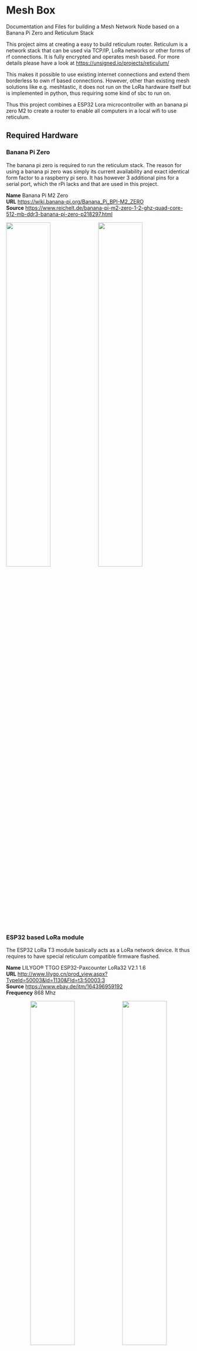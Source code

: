# Mesh Box
Documentation and Files for building a Mesh Network Node based on a Banana Pi Zero and Reticulum Stack

This project aims at creating a easy to build reticulum router. Reticulum is a network stack that can be used via TCP/IP, LoRa networks or other forms of rf connections. It is fully encrypted and operates mesh based. For more details please have a look at https://unsigned.io/projects/reticulum/

This makes it possible to use existing internet connections and extend them borderless to own rf based connections. However, other than existing mesh solutions like e.g. meshtastic, it does not run on the LoRa hardware itself but is implemented in python, thus requiring some kind of sbc to run on. 

Thus this project combines a ESP32 Lora microcontroller with an banana pi zero M2 to create a router to enable all computers in a local wifi to use reticulum.
 

## Required Hardware
### Banana Pi Zero
<p>
The banana pi zero is required to run the reticulum stack. The reason for using a banana pi zero was simply its current availability and exact identical form factor to a raspberry pi sero. It has however 3 additional pins for a serial port, which the rPi lacks and that are used in this project.

**Name** Banana Pi M2 Zero<br>
**URL** https://wiki.banana-pi.org/Banana_Pi_BPI-M2_ZERO<br>
**Source** https://www.reichelt.de/banana-pi-m2-zero-1-2-ghz-quad-core-512-mb-ddr3-banana-pi-zero-p218297.html<br>

</p>
<p align="left" width="60%">
  <img width="49%" src="images/bPi_zero/bPi_zero_front.jpg">
  <img width="49%" src="images/bPi_zero/bPi_zero_back.jpg">
</p>

### ESP32 based LoRa module
<p>
The ESP32 LoRa T3 module basically acts as a LoRa network device. It thus requires to have special reticulum compatible firmware flashed.

**Name** LILYGO® TTGO ESP32-Paxcounter LoRa32 V2.1 1.6<br>
**URL** http://www.lilygo.cn/prod_view.aspx?TypeId=50003&Id=1130&FId=t3:50003:3<br>
**Source** https://www.ebay.de/itm/164396959192<br>
**Frequency** 868 Mhz<br>

</p>
<p align="center" width="60%">
  <img width="49%" src="images/T3/T3_front.jpg">
  <img width="49%" src="images/T3/T3_back.jpg">
</p>

### Optional: Battery module
<p>
The battery module initially was planned as ups for use with solar power, however due to it turning off for a second once the power source is disconnected, this is not feasable. It makes the unit however autonomous for either mobile use or temporary backup power in case of a blackout.
As I bought some of the modules, I'm still going to built this version, but eventually I'll switch to powering the unit using external usb power banks.

**Name** diymore Battery Shield V8<br>
**URL** https://www.diymore.cc/products/18650-battery-shield-v8-mobile-power-bank-3v-5v-for-arduino-esp32-esp8266-wifi<br>
**Source** https://www.ebay.de/itm/402137178128<br>

</p>
<p align="center" width="60%">
  <img width="49%" src="images/battery/battery_board_front.jpg">
  <img width="49%" src="images/battery/battery_board_back.jpg">
</p>

### WIFI Antenna and cable for Banana Pi Zero
<p>
A wifi antenna is required for the banana pi zero as without one it simply has no wifi reception at all. In case a raspberry pi zero is used, the antenna is not needed.

**Name** 2.4GHz WIFI antenna SMA Female<br> 
**Source** https://www.ebay.de/itm/183989745716<br>

</p>
<p align="left" width="60%">
  <img width="49%" src="images/antenna/antenna_cables.jpg">
</p>


### SMA - IPEX adapter cable
<p>
To connect the antenna with the banana pi zero board, a small adapter cable is required

**Name** RP-SMA(Male) to IPEX/U.FL Pigtail Cable<br>
**Source** https://www.ebay.de/itm/265495161098<br>

</p>

### Cables
<p>
3 wire cables are used for the serial connections. In the pictures 4 wires. The length is not relevant, however, if you plan to use the provided 3d printed case, these values fit it:

1x 8.2cm (Banana Pi Zero M2 - gpio serial)<br>
1x 6.5cm (Banana Pi Zero M2 - debug serial)<br>
1x 4 cm (ESP32)


Optional:<br>
2 wire cables are used for the optional power supply. Length used with the 3d printed case:

2x 4.5cm (battery board)<br>
1x 7.8cm (Banana Pi Zero)<br>
1x 3.3cm (ESP32)
</p>

### Connectors
<p>
In order to be able to separate the boards, connectors are used on the serial and optional power connections. the following are used:

1x Dupont connector female (6 pin)<br>
1x JST SM connector female (3 pin)<br>
1x JST SM connector male (3 pin) 

Optional:<br>
For power connections, these connectors are used:

2x JST SM connector male (2 pin)
2x JST SM connector female (2 pin)

</p>


## Hardware setup

### Connect to bPi Serial Debug Interface
<p>
In order to interact with the banana pi zero, one can use the HDMI interface, but for most single board computers, it is much easier to use the serial interface. As most arm boards lack a video bios, this is also often necessary to actually see the bootloader or kernel messages.

The banana pi zero has three additional pins compared to the raspberry pi zero, and provides a serial port via them. All that is needed, is a serial<->usb adapter and a second computer to display the serial messages from the pi.

To use it, first solder three wires to the three pins and attach a connector. Keep in mind that with serial connections, the TX and RX lines are crossed:

Pi  <->	Serial Adapter<br>

RX  <-> TX<br>
TX  <-> RX<br>
GND <-> GND<br>

</p>
<p align="center" width="60%">
  <img width="99%" src="images/schema/bPi_zero_schema_ftdi.png">
</p>
<p>
Cables soldered to the Banana Pi Zero:
</p> 
<p align="center" width="60%">
  <img width="49%" src="images/bPi_zero/bPi_zero_front_with_serial.jpg">
  <img width="49%" src="images/bPi_zero/bPi_zero_back_with_serial.jpg">
</p>

<p>
Banana Pi Zero connected to Serial<->USB adapter:
</p>
<p align="center" width="60%">
  <img width="49%" src="images/connected/bPi_zero_ftdi.jpg">
  <img width="49%" src="images/connected/bPi_zero_ftdi_usb.jpg">
</p>


### Connect bPi with ESP32
<p>
To not have to deal with USB otg cables and for saving space, the serial connection between the Banana Pi Zero M2 and the ESP32 device is realized via GPIO pins. The required pins on the ESP32 are marked as GND,TX and Rx, while the pins on the Banana Pi Zero M2 are Pins 6,8 and 10. Note, again RX and TX lines are crossed:

Raspberry Pi  <->   ESP32

Pin6  = GND   <->   GND<br>
Pin8  = TX    <->   RX<br>
Pin10 = RX    <->   TX<br>

For details on the pinout of the Banana/Raspbian Pi Zero: https://pinout.xyz/

</p>
Please note, here the boards already have also power cables connected, these are optional:
<p>
</p>
<p align="center" width="100%">
  <img width="32%" src="images/T3/T3_back_with_cables.jpg">
  <img width="32%" src="images/T3/T3_front_with_cables.jpg">
  <img width="32%" src="images/connected/T3_bPi_zero_connected.jpg">
</p>

### Connect with Power Source
<p>
This step is optional. Solder cables to the 5V pins of the battery board and attach female connectors to them. Note that it si not possible to power a Raspberry/Banana Pi zero using the 3.3V pins.Now also solder cables in the 5V and GND pins of the Banana Pi Zero M2 and the ESP32 board and connect them with the battery board:
</p>
<p align="center" width="100%">
  <img width="49%" src="images/battery/battery_with_cables.jpg">
  <img width="49%" src="images/connected/T3_bPi_zero_battery_connected.jpg">
</p>


## Software Setup

- Download Armbian image and checksum<br>
  `wget https://stpete-mirror.armbian.com/archive/bananapim2zero/archive/Armbian_21.08.1_Bananapim2zero_hirsute_edge_5.13.12.img.xz`<br>
  `wget https://stpete-mirror.armbian.com/archive/bananapim2zero/archive/Armbian_21.08.1_Bananapim2zero_hirsute_edge_5.13.12.img.xz.asc`

- Verify checksum<br>
  `sha256sum -c Armbian_21.08.1_Bananapim2zero_hirsute_edge_5.13.12.img.xz.sha`
Output should be:<br>
  `Armbian_21.08.1_Bananapim2zero_hirsute_edge_5.13.12.img.xz: OK`

- Extract archive<br>
  `xz -d Armbian_21.08.1_Bananapim2zero_hirsute_edge_5.13.12.img.xz`

- Transfer image to microSD card
  - insert micro SDcard
  - check `dmesg` output for new device
    ```
    [454114.809037] ums-realtek 1-3:1.0: USB Mass Storage device detected
    [454114.821987] scsi host6: usb-storage 1-3:1.0
    [454114.822121] usbcore: registered new interface driver ums-realtek
    [454115.853806] scsi 6:0:0:0: Direct-Access     Generic- SD/MMC/MS PRO    1.00 PQ: 0 ANSI: 4
    [454115.854150] sd 6:0:0:0: Attached scsi generic sg1 type 0
    [454115.856826] sd 6:0:0:0: [sda] 62333952 512-byte logical blocks: (31.9 GB/29.7 GiB)
    ```
   - write image to microSD card<br>
     `sudo dd if=Armbian_21.08.1_Bananapim2zero_hirsute_edge_5.13.12.img of=/dev/sda bs=4096k status=progress`

### Image Setup

- Insert microSD card into the bPi
- Connect the bPi serial debug interface with the serial<->usb adapter to yout computer
- Open a connection
  - check `dmesg` output for new device
    ```
    [456060.557945] usbserial: USB Serial support registered for FTDI USB Serial Device
    [456060.557967] ftdi_sio 1-3:1.0: FTDI USB Serial Device converter detected
    [456060.557997] usb 1-3: Detected FT232RL
    [456060.565508] usb 1-3: FTDI USB Serial Device converter now attached to ttyUSB0
    ```
  - connect to device<br>
    `screen /dev/ttyUSB0 115200`<br>
    Your screen terminal will stay blank. This is normal, leave it running<br>
  - bootup bPi by pluging in microUSB power source
  - wait for the bootup messages finish
- Once the initial login program starts, enter password and create user as guided

<p align="center" width="100%">
  <img width="49%" src="images/screenshots/bPi_zero_bootup_small.gif">
</p>

### Configure Wifi

- Connect the wifi antenna with the bPi
- run `nmtui` and use its UI to choose you network and provide credentials

<p align="center" width="100%">
  <img width="49%" src="images/screenshots/nmtui_startup.png">
  <img width="49%" src="images/screenshots/nmtui_select.png">
</p>

- Show ip adress<br>
  `ip a l wlan0 | awk '/inet/ {print $2}'`

### System Setup

- Login to the bPi using ssh
- Update system<br>
  `apt-get update && apt-get upgrade`
- Run `armbian-config` and configure<>br
  - System->CPU<br>
	Minimum Speed: 480000<br>
    Maximum Speed: 480000<br>
    Governor: powersave<br>
  - System->Hardware<br>
	Enable: uart3<br>
    

### Required Software

- Install required packages<br>
  `apt install python3-pip python3-all-dev libffi-dev rustc cargo`

### Python Modules

- Install required python modules<br>
  You will have to change the temporal build dir as /tmp on the bPi is too small and running just `pip3 install` will fail with an disk space error.<br>
  ```
  mkdir ~/tmp
  TMPDIR=~/tmp pip3 install rnodeconf
  ```

### Reticulum

### Access Point


## Casing

### With Battery

### Without Battery
